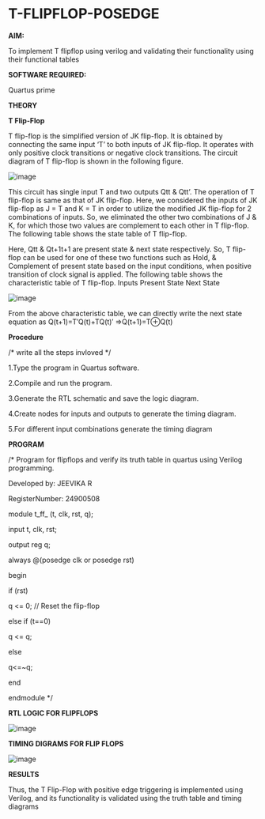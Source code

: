 # T-FLIPFLOP-POSEDGE

**AIM:**

To implement  T flipflop using verilog and validating their functionality using their functional tables

**SOFTWARE REQUIRED:**

Quartus prime

**THEORY**

**T Flip-Flop**

T flip-flop is the simplified version of JK flip-flop. It is obtained by connecting the same input ‘T’ to both inputs of JK flip-flop. It operates with only positive clock transitions or negative clock transitions. The circuit diagram of T flip-flop is shown in the following figure.

![image](https://github.com/naavaneetha/T-FLIPFLOP-POSEDGE/assets/154305477/458a68fe-2d08-4a9d-ac4f-7ae0480ce0bd)

 
This circuit has single input T and two outputs Qtt & Qtt’. The operation of T flip-flop is same as that of JK flip-flop. Here, we considered the inputs of JK flip-flop as J = T and K = T in order to utilize the modified JK flip-flop for 2 combinations of inputs. So, we eliminated the other two combinations of J & K, for which those two values are complement to each other in T flip-flop. The following table shows the state table of T flip-flop.

Here, Qtt & Qt+1t+1 are present state & next state respectively. So, T flip-flop can be used for one of these two functions such as Hold, & Complement of present state based on the input conditions, when positive transition of clock signal is applied. The following table shows the characteristic table of T flip-flop. Inputs Present State Next State

![image](https://github.com/naavaneetha/T-FLIPFLOP-POSEDGE/assets/154305477/cdd7fb32-539f-4b66-bb8d-f305a153c886)

 
From the above characteristic table, we can directly write the next state equation as Q(t+1)=T′Q(t)+TQ(t)′ ⇒Q(t+1)=T⊕Q(t)

**Procedure**

/* write all the steps invloved */

 1.Type the program in Quartus software.
 
 2.Compile and run the program.
 
 3.Generate the RTL schematic and save the logic diagram.
 
 4.Create nodes for inputs and outputs to generate the timing diagram.
 
 5.For different input combinations generate the timing diagram

**PROGRAM**

/* Program for flipflops and verify its truth table in quartus using Verilog programming.

Developed by: JEEVIKA R

RegisterNumber: 24900508

 
module t_ff_ (t, clk, rst, q);

 input t, clk, rst;
 
 output reg q;
 
 always @(posedge clk or posedge rst) 
 
 begin
 
 if (rst)
 
 q <= 0; // Reset the flip-flop
 
 else if (t==0)
 
 q <= q; 
 
 else
 
 q<=~q;
 
 end
 
 endmodule
*/

**RTL LOGIC FOR FLIPFLOPS**

![image](https://github.com/user-attachments/assets/2998c9cc-6b9e-4e33-8633-ee21bb956bbc)

**TIMING DIGRAMS FOR FLIP FLOPS**

![image](https://github.com/user-attachments/assets/6d97d5be-f484-4220-b91a-09462498b010)


**RESULTS**

Thus, the T Flip-Flop with positive edge triggering is implemented using Verilog, and its functionality is validated using the truth table and timing diagrams
